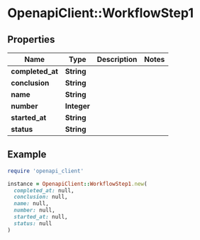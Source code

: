 # OpenapiClient::WorkflowStep1

## Properties

| Name | Type | Description | Notes |
| ---- | ---- | ----------- | ----- |
| **completed_at** | **String** |  |  |
| **conclusion** | **String** |  |  |
| **name** | **String** |  |  |
| **number** | **Integer** |  |  |
| **started_at** | **String** |  |  |
| **status** | **String** |  |  |

## Example

```ruby
require 'openapi_client'

instance = OpenapiClient::WorkflowStep1.new(
  completed_at: null,
  conclusion: null,
  name: null,
  number: null,
  started_at: null,
  status: null
)
```

